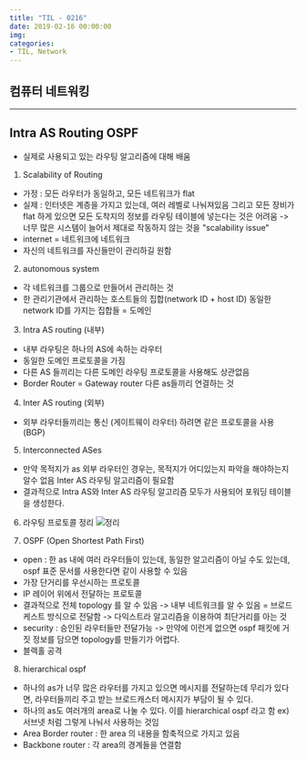 ```yaml
---
title: "TIL - 0216"
date: 2019-02-16 00:00:00
img:
categories:
- TIL, Network
---
```


## 컴퓨터 네트워킹

----

## Intra AS Routing OSPF
- 실제로 사용되고 있는 라우팅 알고리즘에 대해 배움

1. Scalability of Routing
- 가정 : 모든 라우터가 동일하고, 모든 네트워크가 flat
- 실제 : 인터넷은 계층을 가지고 있는데, 여러 레벨로 나눠져있음
그리고 모든 장비가 flat 하게 있으면 모든 도착지의 정보를 라우팅 테이블에 넣는다는 것은 어려움 -> 너무 많은 시스템이 늘어서 제대로 작동하지 않는 것을 "scalability issue"
- internet = 네트워크에 네트워크
- 자신의 네트워크를 자신들만이 관리하길 원함

2. autonomous system
- 각 네트워크를 그룹으로 만들어서 관리하는 것
- 한 관리기관에서 관리하는 호스트들의 집합(network ID + host ID) 동일한 network ID를 가지는 집합들 = 도메인

3. Intra AS routing (내부)
- 내부 라우팅은 하나의 AS에 속하는 라우터
- 동일한 도메인 프로토콜을 가짐
- 다른 AS 들끼리는 다른 도메인 라우팅 프로토콜을 사용해도 상관없음
- Border Router = Gateway router 다른 as들끼리 연결하는 것

4. Inter AS routing (외부)
- 외부 라우터들끼리는 통신 (게이트웨이 라우터) 하려면 같은 프로토콜을 사용 (BGP)

5. Interconnected ASes
- 만약 목적지가 as 외부 라우터인 경우는, 목적지가 어디있는지 파악을 해야하는지 알수 없음 Inter AS 라우팅 알고리즘이 필요함
- 결과적으로 Intra AS와  Inter AS 라우팅 알고리즘 모두가 사용되어 포워딩 테이블을 생성한다.

6. 라우팅 프로토콜 정리
![정리](.../Picture/nw_0216_1.png)

7. OSPF (Open Shortest Path First)
- open : 한 as 내에 여러 라우터들이 있는데, 동일한 알고리즘이 아닐 수도 있는데, ospf 표준 문서를 사용한다면 같이 사용할 수 있음
- 가장 단거리를 우선시하는 프로토콜
- IP 레이어 위에서 전달하는 프로토콜
- 결과적으로 전체 topology 를 알 수 있음 -> 내부 네트워크를 알 수 있음 = 브로드케스트 방식으로 전달함 -> 다익스트라 알고리즘을 이용하여 최단거리를 아는 것
- security : 승인된 라우터들만 전달가능 -> 만약에 이런게 없으면 ospf 패킷에 거짓 정보를 담으면 topology를 만들기가 어렵다.
- 블랙홀 공격

8. hierarchical ospf
- 하나의 as가 너무 많은 라우터를 가지고 있으면 메시지를 전달하는데 무리가 있다면, 라우터들끼리 주고 받는 브로드캐스터 메시지가 부담이 될 수 있다.
- 하나의 as도 여러개의 area로 나눌 수 있다. 이를 hierarchical ospf 라고 함 ex)서브넷 처럼 그렇게 나눠서 사용하는 것임
- Area Border router : 한 area 의 내용을 함축적으로 가지고 있음
- Backbone router : 각 area의 경계들을 연결함
